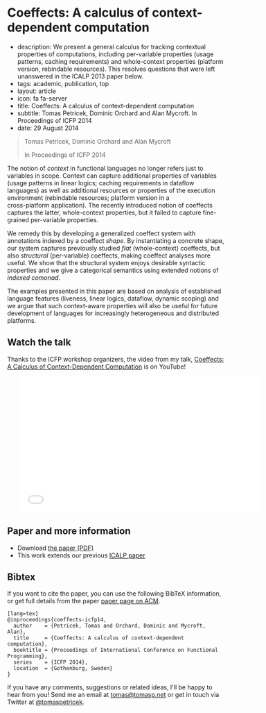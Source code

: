 # Coeffects: A calculus of context-dependent computation

 - description:  We present a general calculus for tracking contextual properties of computations,
    including per-variable properties (usage patterns, caching requirements) and
    whole-context properties (platform version, rebindable resources). This resolves
    questions that were left unanswered in the ICALP 2013 paper below.
 - tags: academic, publication, top
 - layout: article
 - icon: fa fa-server
 - title: Coeffects: A calculus of context-dependent computation
 - subtitle: Tomas Petricek, Dominic Orchard and Alan Mycroft. In Proceedings of ICFP 2014
 - date: 29 August 2014

> Tomas Petricek, Dominic Orchard and Alan Mycroft
>
> In Proceedings of ICFP 2014

The notion of _context_ in functional languages no longer refers just to variables
in scope. Context can capture additional properties of variables (usage patterns
in linear logics; caching requirements in dataflow languages) as well as additional
resources or properties of the execution environment (rebindable resources; platform version in a  
cross-platform application). The recently introduced notion of coeffects captures the
latter, whole-context properties, but it failed to capture fine-grained per-variable properties.

We remedy this by developing a generalized coeffect system with annotations indexed by
a coeffect _shape_. By instantiating a concrete shape, our system captures previously
studied _flat_ (whole-context) coeffects, but also _structural_ (per-variable) coeffects,
making coeffect analyses more useful. We show that the structural system enjoys desirable syntactic
properties and we give a categorical semantics using extended notions of _indexed comonad_.

The examples presented in this paper are based on analysis of established language features
(liveness, linear logics, dataflow, dynamic scoping) and we argue that such context-aware
properties will also be useful for future development of languages for increasingly
heterogeneous and distributed platforms.

## Watch the talk

Thanks to the ICFP workshop organizers, the video from my talk,
[Coeffects: A Calculus of Context-Dependent Computation](https://www.youtube.com/watch?v=xtxx4iADMbM) is on YouTube!

<iframe style="margin-left:25px"  width="560" height="315" src="//www.youtube.com/embed/xtxx4iADMbM" frameborder="0" allowfullscreen></iframe>

## Paper and more information

 - Download [the paper (PDF)](coeffects-icfp.pdf)
 - This work extends our previous [ICALP paper](../coeffects/index.html)

## <a id="cite">Bibtex</a>
If you want to cite the paper, you can use the following BibTeX information, or
get full details from the paper [paper page on ACM](http://dl.acm.org/citation.cfm?id=2628160).

    [lang=tex]
    @inproceedings{coeffects-icfp14,
      author    = {Petricek, Tomas and Orchard, Dominic and Mycroft, Alan},
      title     = {Coeffects: A calculus of context-dependent computation},
      booktitle = {Proceedings of International Conference on Functional Programming},
      series    = {ICFP 2014},
      location  = {Gothenburg, Sweden}
    }


If you have any comments, suggestions or related ideas, I'll be happy to
hear from you! Send me an email at [tomas@tomasp.net](mailto:tomas@tomasp.net)
or get in touch via Twitter at [@tomaspetricek](http://twitter.com/tomaspetricek).
